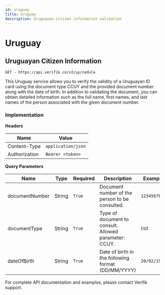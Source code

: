 ```yaml
---
id: uruguay
title: Uruguay
description: Uruguayan citizen information validation
---
```


# Uruguay

## Uruguayan Citizen Information

`GET - https://api.verifik.co/v2/uy/cedula`

This Uruguay service allows you to verify the validity of a Uruguayan ID card using the document type CCUY and the provided document number along with the date of birth. In addition to validating the document, you can obtain detailed information such as the full name, first names, and last names of the person associated with the given document number.

### Implementation

**Headers**

| Name          | Value              |
| ------------- | ------------------ |
| Content-Type  | `application/json` |
| Authorization | `Bearer <token>`   |

**Query Parameters**

<table><thead><tr><th width="190">Name</th><th width="88">Type</th><th width="102">Required</th><th width="228">Description</th><th>Example</th></tr></thead><tbody><tr><td>documentNumber</td><td>String</td><td><code>True</code></td><td>Document number of the person to be consulted.</td><td><code>123456789</code></td></tr><tr><td>documentType</td><td>String</td><td><code>True</code></td><td>Type of document to consult. Allowed parameter: CCUY.</td><td><code>CUI</code></td></tr><tr><td>dateOfBirth</td><td>String</td><td><code>True</code></td><td>Date of birth in the following format (DD/MM/YYYY)</td><td><code>20/02/1978</code> </td></tr></tbody></table>

For complete API documentation and examples, please contact Verifik support.
